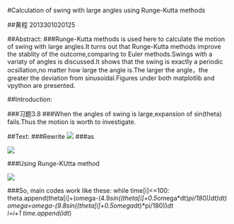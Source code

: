 #Calculation of swing with large angles using Runge-Kutta methods

##黄程   2013301020125

##Abstract:
###Runge-Kutta methods is used here to calculate the motion of swing with large angles.It turns out that Runge-Kutta methods improve the stablity of the outcome,comparing to Euler methods.Swings with a variaty of angles is discussed.It shows that the swing is exactly a periodic ocsillation,no matter how large the angle is.The larger the angle，the greater the deviation from sinusoidal.Figures under both matplotlib and vpython are presented.

##Introduction:

###习题3.8
###When the angles of swing is large,expansion of sin(theta) fails.Thus the motion is worth to investigate.

##Text:
###Rewrite
![](https://raw.githubusercontent.com/chenghuang2016/computationalphysics_N2013301020125/master/%E7%AC%AC%E5%85%AB%E6%AC%A1%E4%BD%9C%E4%B8%9A/principal.png)
###as

![](https://raw.githubusercontent.com/chenghuang2016/computationalphysics_N2013301020125/master/%E7%AC%AC%E5%85%AB%E6%AC%A1%E4%BD%9C%E4%B8%9A/formula.png)

###Using Runge-KUtta method

![](https://raw.githubusercontent.com/chenghuang2016/computationalphysics_N2013301020125/master/%E7%AC%AC%E5%85%AB%E6%AC%A1%E4%BD%9C%E4%B8%9A/Runge-Kuttamethod.png)

###So, main codes work like these:
    while time[i]<=100:
        theta.append(theta[i]+(omega-(4.9*sin((theta[i]+0.5*omega*dt)*pi/180))*dt)*dt)
        omega=omega-(9.8*sin((theta[i]+0.5*omega*dt)*pi/180))*dt        
        i=i+1
        time.append(i*dt)
